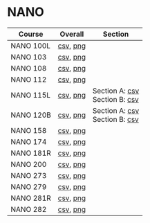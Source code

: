 # NANO

| Course | Overall | Section |
| ------ | ------- | ------- |
| NANO 100L | [csv](https://github.com/UCSD-Historical-Enrollment-Data/2025Spring/blob/main/overall/NANO%20100L.csv), [png](https://raw.githubusercontent.com/UCSD-Historical-Enrollment-Data/2025Spring/main/plot_overall/NANO%20100L.png) |  |
| NANO 103 | [csv](https://github.com/UCSD-Historical-Enrollment-Data/2025Spring/blob/main/overall/NANO%20103.csv), [png](https://raw.githubusercontent.com/UCSD-Historical-Enrollment-Data/2025Spring/main/plot_overall/NANO%20103.png) |  |
| NANO 108 | [csv](https://github.com/UCSD-Historical-Enrollment-Data/2025Spring/blob/main/overall/NANO%20108.csv), [png](https://raw.githubusercontent.com/UCSD-Historical-Enrollment-Data/2025Spring/main/plot_overall/NANO%20108.png) |  |
| NANO 112 | [csv](https://github.com/UCSD-Historical-Enrollment-Data/2025Spring/blob/main/overall/NANO%20112.csv), [png](https://raw.githubusercontent.com/UCSD-Historical-Enrollment-Data/2025Spring/main/plot_overall/NANO%20112.png) |  |
| NANO 115L | [csv](https://github.com/UCSD-Historical-Enrollment-Data/2025Spring/blob/main/overall/NANO%20115L.csv), [png](https://raw.githubusercontent.com/UCSD-Historical-Enrollment-Data/2025Spring/main/plot_overall/NANO%20115L.png) | Section A: [csv](https://github.com/UCSD-Historical-Enrollment-Data/2025Spring/blob/main/section/NANO%20115L_A.csv)<br>Section B: [csv](https://github.com/UCSD-Historical-Enrollment-Data/2025Spring/blob/main/section/NANO%20115L_B.csv) |
| NANO 120B | [csv](https://github.com/UCSD-Historical-Enrollment-Data/2025Spring/blob/main/overall/NANO%20120B.csv), [png](https://raw.githubusercontent.com/UCSD-Historical-Enrollment-Data/2025Spring/main/plot_overall/NANO%20120B.png) | Section A: [csv](https://github.com/UCSD-Historical-Enrollment-Data/2025Spring/blob/main/section/NANO%20120B_A.csv)<br>Section B: [csv](https://github.com/UCSD-Historical-Enrollment-Data/2025Spring/blob/main/section/NANO%20120B_B.csv) |
| NANO 158 | [csv](https://github.com/UCSD-Historical-Enrollment-Data/2025Spring/blob/main/overall/NANO%20158.csv), [png](https://raw.githubusercontent.com/UCSD-Historical-Enrollment-Data/2025Spring/main/plot_overall/NANO%20158.png) |  |
| NANO 174 | [csv](https://github.com/UCSD-Historical-Enrollment-Data/2025Spring/blob/main/overall/NANO%20174.csv), [png](https://raw.githubusercontent.com/UCSD-Historical-Enrollment-Data/2025Spring/main/plot_overall/NANO%20174.png) |  |
| NANO 181R | [csv](https://github.com/UCSD-Historical-Enrollment-Data/2025Spring/blob/main/overall/NANO%20181R.csv), [png](https://raw.githubusercontent.com/UCSD-Historical-Enrollment-Data/2025Spring/main/plot_overall/NANO%20181R.png) |  |
| NANO 200 | [csv](https://github.com/UCSD-Historical-Enrollment-Data/2025Spring/blob/main/overall/NANO%20200.csv), [png](https://raw.githubusercontent.com/UCSD-Historical-Enrollment-Data/2025Spring/main/plot_overall/NANO%20200.png) |  |
| NANO 273 | [csv](https://github.com/UCSD-Historical-Enrollment-Data/2025Spring/blob/main/overall/NANO%20273.csv), [png](https://raw.githubusercontent.com/UCSD-Historical-Enrollment-Data/2025Spring/main/plot_overall/NANO%20273.png) |  |
| NANO 279 | [csv](https://github.com/UCSD-Historical-Enrollment-Data/2025Spring/blob/main/overall/NANO%20279.csv), [png](https://raw.githubusercontent.com/UCSD-Historical-Enrollment-Data/2025Spring/main/plot_overall/NANO%20279.png) |  |
| NANO 281R | [csv](https://github.com/UCSD-Historical-Enrollment-Data/2025Spring/blob/main/overall/NANO%20281R.csv), [png](https://raw.githubusercontent.com/UCSD-Historical-Enrollment-Data/2025Spring/main/plot_overall/NANO%20281R.png) |  |
| NANO 282 | [csv](https://github.com/UCSD-Historical-Enrollment-Data/2025Spring/blob/main/overall/NANO%20282.csv), [png](https://raw.githubusercontent.com/UCSD-Historical-Enrollment-Data/2025Spring/main/plot_overall/NANO%20282.png) |  |

